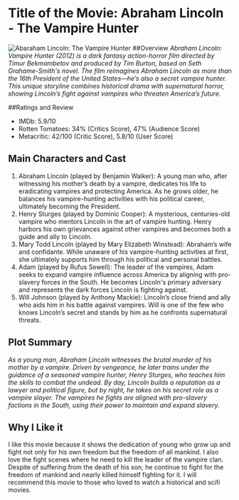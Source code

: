 # Title of the Movie: Abraham Lincoln - The Vampire Hunter
![Abaraham Lincoln: The Vampire Hunter](https://upload.wikimedia.org/wikipedia/en/b/b9/Abraham_Lincoln_-_Vampire_Hunter_Poster.jpg)
##Overview
*Abraham Lincoln: Vampire Hunter (2012) is a dark fantasy action-horror film directed by Timur Bekmambetov and produced by Tim Burton, based on Seth Grahame-Smith's novel. The film reimagines Abraham Lincoln as more than the 16th President of the United States—he’s also a secret vampire hunter. This unique storyline combines historical drama with supernatural horror, showing Lincoln’s fight against vampires who threaten America’s future.*

##Ratings and Review
- IMDb: 5.9/10
- Rotten Tomatoes: 34% (Critics Score), 47% (Audience Score)
- Metacritic: 42/100 (Critic Score), 5.8/10 (User Score)

## Main Characters and Cast
1. Abraham Lincoln (played by Benjamin Walker): A young man who, after witnessing his mother’s death by a vampire, dedicates his life to eradicating vampires and protecting America. As he grows older, he balances his vampire-hunting activities with his political career, ultimately becoming the President.
2. Henry Sturges (played by Dominic Cooper): A mysterious, centuries-old vampire who mentors Lincoln in the art of vampire hunting. Henry harbors his own grievances against other vampires and becomes both a guide and ally to Lincoln.
3. Mary Todd Lincoln (played by Mary Elizabeth Winstead): Abraham’s wife and confidante. While unaware of his vampire-hunting activities at first, she ultimately supports him through his political and personal battles.
4. Adam (played by Rufus Sewell): The leader of the vampires, Adam seeks to expand vampire influence across America by aligning with pro-slavery forces in the South. He becomes Lincoln's primary adversary and represents the dark forces Lincoln is fighting against.
5. Will Johnson (played by Anthony Mackie): Lincoln’s close friend and ally who aids him in his battle against vampires. Will is one of the few who knows Lincoln’s secret and stands by him as he confronts supernatural threats.

## Plot Summary
*As a young man, Abraham Lincoln witnesses the brutal murder of his mother by a vampire. Driven by vengeance, he later trains under the guidance of a seasoned vampire hunter, Henry Sturges, who teaches him the skills to combat the undead. By day, Lincoln builds a reputation as a lawyer and political figure, but by night, he takes on his secret role as a vampire slayer. The vampires he fights are aligned with pro-slavery factions in the South, using their power to maintain and expand slavery.*

## Why I Like it
I like this movie because it shows the dedication of young who grow up and fight not only for his own freedom but the freedom of all mankind. I also love the fight scenes where he need to kill the leader of the vampire clan. Despite of suffering from the death of his son, he continue to fight for the freedom of mankind and nearly killed himself fighting for it. I will recommend this movie to those who loved to watch a historical and scifi movies.




